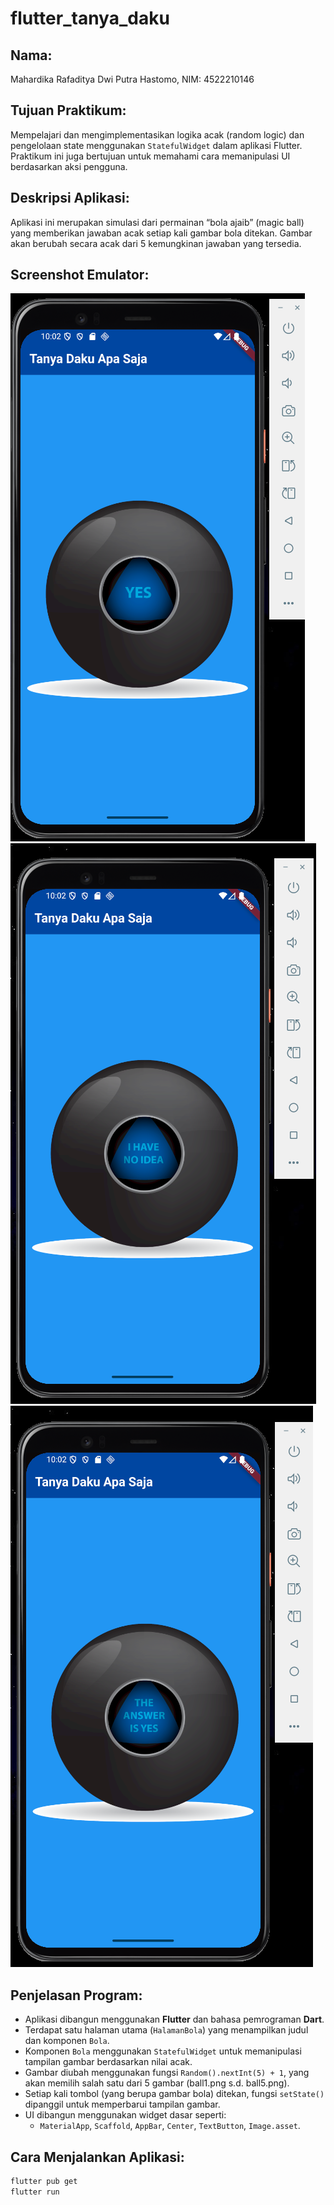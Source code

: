 # flutter_tanya_daku

## Nama:
Mahardika Rafaditya Dwi Putra Hastomo, NIM: 4522210146

## Tujuan Praktikum:
Mempelajari dan mengimplementasikan logika acak (random logic) dan pengelolaan state menggunakan `StatefulWidget` dalam aplikasi Flutter. Praktikum ini juga bertujuan untuk memahami cara memanipulasi UI berdasarkan aksi pengguna.

## Deskripsi Aplikasi:
Aplikasi ini merupakan simulasi dari permainan “bola ajaib” (magic ball) yang memberikan jawaban acak setiap kali gambar bola ditekan. Gambar akan berubah secara acak dari 5 kemungkinan jawaban yang tersedia.

## Screenshot Emulator:
![Screenshot1](assets/images/tampilan_1.png)
![Screenshot2](assets/images/tampilan_2.png)
![Screenshot2](assets/images/tampilan_3.png)

## Penjelasan Program:
- Aplikasi dibangun menggunakan **Flutter** dan bahasa pemrograman **Dart**.
- Terdapat satu halaman utama (`HalamanBola`) yang menampilkan judul dan komponen `Bola`.
- Komponen `Bola` menggunakan `StatefulWidget` untuk memanipulasi tampilan gambar berdasarkan nilai acak.
- Gambar diubah menggunakan fungsi `Random().nextInt(5) + 1`, yang akan memilih salah satu dari 5 gambar (ball1.png s.d. ball5.png).
- Setiap kali tombol (yang berupa gambar bola) ditekan, fungsi `setState()` dipanggil untuk memperbarui tampilan gambar.
- UI dibangun menggunakan widget dasar seperti:
  - `MaterialApp`, `Scaffold`, `AppBar`, `Center`, `TextButton`, `Image.asset`.

## Cara Menjalankan Aplikasi:
```bash
flutter pub get
flutter run
